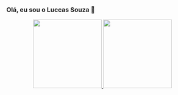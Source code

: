 ### Olá, eu sou o Luccas Souza 👋

<div align="center">
  <a href="https://github.com/rafaballerini2">
  <img height="180em" src="https://github-readme-stats.vercel.app/api?username=luccassouzaa&show_icons=true&theme=dark&include_all_commits=true&count_private=true"/>
  <img height="180em" src="https://github-readme-stats.vercel.app/api/top-langs/?username=luccassouzaa&layout=compact&langs_count=7&theme=dark"/>
</div>
